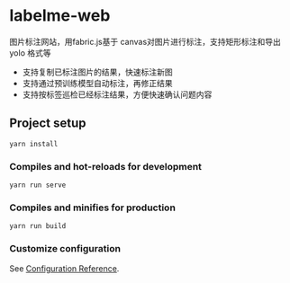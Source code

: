
# labelme-web

图片标注网站，用fabric.js基于 canvas对图片进行标注，支持矩形标注和导出 yolo 格式等

- 支持复制已标注图片的结果，快速标注新图
- 支持通过预训练模型自动标注，再修正结果
- 支持按标签巡检已经标注结果，方便快速确认问题内容

## Project setup
```
yarn install
```

### Compiles and hot-reloads for development
```
yarn run serve
```

### Compiles and minifies for production
```
yarn run build
```

### Customize configuration
See [Configuration Reference](https://cli.vuejs.org/config/).

